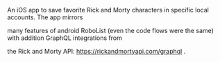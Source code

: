 An iOS app to save favorite Rick and Morty characters in specific local accounts. The app mirrors  

many features of android RoboList (even the code flows were the same) with addition GraphQL integrations from 

the Rick and Morty API: https://rickandmortyapi.com/graphql .  
